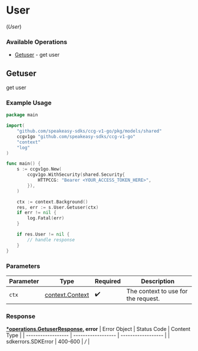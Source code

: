 # User
(*User*)

### Available Operations

* [Getuser](#getuser) - get user

## Getuser

get user

### Example Usage

```go
package main

import(
	"github.com/speakeasy-sdks/ccg-v1-go/pkg/models/shared"
	ccgv1go "github.com/speakeasy-sdks/ccg-v1-go"
	"context"
	"log"
)

func main() {
    s := ccgv1go.New(
        ccgv1go.WithSecurity(shared.Security{
            HTTPCCG: "Bearer <YOUR_ACCESS_TOKEN_HERE>",
        }),
    )

    ctx := context.Background()
    res, err := s.User.Getuser(ctx)
    if err != nil {
        log.Fatal(err)
    }

    if res.User != nil {
        // handle response
    }
}
```

### Parameters

| Parameter                                             | Type                                                  | Required                                              | Description                                           |
| ----------------------------------------------------- | ----------------------------------------------------- | ----------------------------------------------------- | ----------------------------------------------------- |
| `ctx`                                                 | [context.Context](https://pkg.go.dev/context#Context) | :heavy_check_mark:                                    | The context to use for the request.                   |


### Response

**[*operations.GetuserResponse](../../pkg/models/operations/getuserresponse.md), error**
| Error Object       | Status Code        | Content Type       |
| ------------------ | ------------------ | ------------------ |
| sdkerrors.SDKError | 400-600            | */*                |
